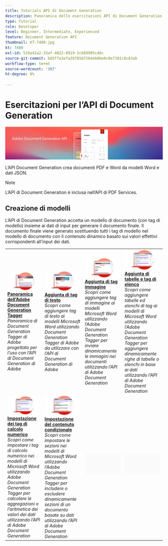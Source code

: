 ```yaml
---
title: Tutorials API di Document Generation
description: Panoramica delle esercitazioni API di Document Generation
type: Tutorial
role: Developer
level: Beginner, Intermediate, Experienced
feature: Document Generation API
thumbnail: KT-7480.jpg
kt: 7480
exl-id: 519a41a2-33af-4022-8919-2cb69995c46c
source-git-commit: b65ffa3efa3978587564eb0be0c0e7381c8c83ab
workflow-type: tm+mt
source-wordcount: '307'
ht-degree: 0%

---
```



# Esercitazioni per l’API di Document Generation

![Banner API di Document Generation](../assets/docgenhero.jpg)

L’API Document Generation crea documenti PDF e Word da modelli Word e dati JSON.

>[!NOTE]
>
>L’API di Document Generation è inclusa nell’API di PDF Services.

## Creazione di modelli

L’API di Document Generation accetta un modello di documento (con tag di modello) insieme ai dati di input per generare il documento finale. Il documento finale viene generato sostituendo tutti i tag di modello nel modello di documento con il contenuto dinamico basato sui valori effettivi corrispondenti all’input dei dati.

<table style="table-layout:fixed">
<tr>
 <td>
   <a href="taggeroverview.md">
      <img alt="Panoramica dell’Adobe Document Generation Tagger" src="assets/Taggeroverview_thumb.png" />
   </a>
    <div>
   <a href="taggeroverview.md"><strong>Panoramica dell’Adobe Document Generation Tagger</strong></a>
    </div>
    <em>Panoramica di Document Generation Tagger di Adobe progettato per l’uso con l’API di Document Generation di Adobe</em>
    <br>
  </td>
  <td>
   <a href="taggeraddtexttags.md">
      <img alt="Aggiunta di tag di testo" src="assets/Taggertexttags_thumb.png" />
   </a>
    <div>
   <a href="taggeraddtexttags.md"><strong>Aggiunta di tag di testo</strong></a>
    </div>
    <em>Scopri come aggiungere tag di testo ai modelli Microsoft Word utilizzando Document Generation Tagger di Adobe da utilizzare con l’API di Document Generation di Adobe</em>
    <br>
  </td>
  <td>
   <a href="taggeraddimagetags.md">
      <img alt="Aggiunta di tag immagine" src="assets/Taggerimagetags_thumb.png" />
   </a>
    <div>
   <a href="taggeraddimagetags.md"><strong>Aggiunta di tag immagine</strong></a>
    </div>
    <em>Scopri come aggiungere tag di immagine ai modelli Microsoft Word utilizzando l’Adobe Document Generation Tagger per inviare dinamicamente le immagini nei documenti utilizzando l’API di Adobe Document Generation</em>
    <br>
  </td>
  <td>
   <a href="taggertables.md">
      <img alt="Aggiunta di tabelle e tag di elenco" src="assets/Taggertables_thumb.png" />
   </a>
    <div>
   <a href="taggertables.md"><strong>Aggiunta di tabelle e tag di elenco</strong></a>
    </div>
    <em>Scopri come aggiungere tabelle ed elenchi di tag ai modelli di Microsoft Word utilizzando l’Adobe Document Generation Tagger per aggiungere dinamicamente righe di tabelle o elenchi in base ai dati utilizzando l’API di Adobe Document Generation</em>
    <br>
  </td>
</tr>
<tr>
  <td>
   <a href="taggercalculations.md">
      <img alt="Impostazione dei tag di calcolo numerico" src="assets/Taggercalculations_thumb.png" />
   </a>
    <div>
   <a href="taggercalculations.md"><strong>Impostazione dei tag di calcolo numerico</strong></a>
    </div>
    <em>Scopri come impostare i tag di calcolo numerico nei modelli di Microsoft Word utilizzando Adobe Document Generation Tagger per calcolare le aggregazioni o l’aritmetica dei valori dei dati utilizzando l’API di Adobe Document Generation</em>
    <br>
  </td>
  <td>
   <a href="taggerconditional.md">
      <img alt="Impostazione del contenuto condizionale" src="assets/Taggerconditional_thumb.png" />
   </a>
    <div>
   <a href="taggerconditional.md"><strong>Impostazione del contenuto condizionale</strong></a>
    </div>
    <em>Scopri come impostare le sezioni nei modelli di Microsoft Word utilizzando l’Adobe Document Generation Tagger per includere o escludere dinamicamente sezioni di un documento basate su dati utilizzando l’API di Adobe Document Generation</em>
    <br>
  </td>
  <td>
    <img alt="Spaziatore" src="../assets/GrayBanner_Placeholder.png" />
    <div>
    <br>
  </td>
   <td>
    <img alt="Spaziatore" src="../assets/GrayBanner_Placeholder.png" />
    <div>
    <br>
  </td>
</tr>
</table>
